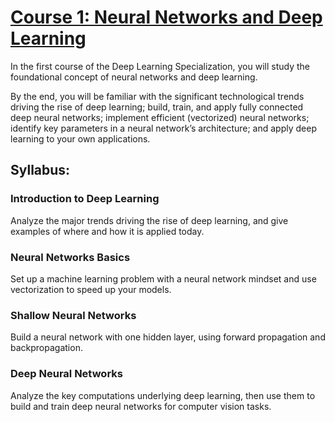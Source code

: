 # [Course 1: Neural Networks and Deep Learning](https://www.coursera.org/learn/neural-networks-deep-learning)
In the first course of the Deep Learning Specialization, you will study the foundational concept of neural networks and deep learning. 

By the end, you will be familiar with the significant technological trends driving the rise of deep learning; build, train, and apply fully connected deep neural networks; implement efficient (vectorized) neural networks; identify key parameters in a neural network’s architecture; and apply deep learning to your own applications.

## Syllabus:
### Introduction to Deep Learning
  Analyze the major trends driving the rise of deep learning, and give examples of where and how it is applied today.
### Neural Networks Basics
Set up a machine learning problem with a neural network mindset and use vectorization to speed up your models.
### Shallow Neural Networks
Build a neural network with one hidden layer, using forward propagation and backpropagation.
### Deep Neural Networks
Analyze the key computations underlying deep learning, then use them to build and train deep neural networks for computer vision tasks.
 


